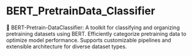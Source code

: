 # BERT_PretrainData_Classifier
🚀 BERT-Pretrain-DataClassifier: A toolkit for classifying and organizing pretraining datasets using BERT. Efficiently categorize pretraining data to optimize model performance. Supports customizable pipelines and extensible architecture for diverse dataset types.
